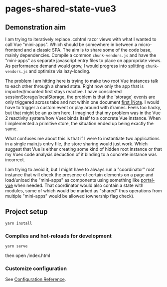 # pages-shared-state-vue3

## Demonstration aim
I am trying to iteratively replace .cshtml razor views with what I wanted to call Vue "mini-apps". Which should be somewhere in between a micro-frontend and a classic SPA. The aim is to share some of the code base, mainly dependencies. Compile a common ```chunk-vendors.js``` and have the "mini-apps" as separate javascript entry files to place on appropriate views. As performance demand would grow, I would progress into splitting ```chunk-vendors.js``` and optimize via lazy-loading.

The problem I am hitting here is trying to make two root Vue instances talk to each other through a shared state. Right now only the app that is imported/mounted first stays reactive. I have considered sessionStorage/localStorage, the problem is that the 'storage' events are only triggered across tabs and not within one document [first |Note](https://developer.mozilla.org/en-US/docs/Web/API/Window/storage_event). I would have to trigger a custom event or play around with iframes. Feels too hacky, but that might be an axiom here. I imagined that my problem was in the Vue 2 reactivity system/how Vuex binds itself to a concrete Vue instance. When I implemented a primitive store, the situation ended up being exactly the same.

What confuses me about this is that if I were to instantiate two applications in a single main.js entry file, the store sharing would just work. Which suggest that Vue is either creating some kind of hidden root instance or that my Vuex code analysis deduction of it binding to a concrete instance was incorrect.

I am trying to avoid it, but I might have to always run a "coordinator" root instance that will check the presence of certain elements on a page and load/unload the "mini-apps" as components using something like [portal-vue](https://github.com/LinusBorg/portal-vue) when needed. That coordinator would also contain a state with modules, some of which would be marked as "shared" thus operations from multiple "mini-apps" would be allowed (ownership flag check).


## Project setup
```
yarn install
```

### Compiles and hot-reloads for development
```
yarn serve
```

then open /index.html

### Customize configuration
See [Configuration Reference](https://cli.vuejs.org/config/).
